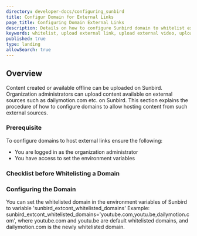 ```yaml
---
directory: developer-docs/configuring_sunbird
title: Configur Domain for External Links 
page_title: Configuring Domain External Links
description: Details on how to configure Sunbird domain to whitelist external domains
keywords: whitelist, upload external link, upload external video, upload other than youtube
published: true
type: landing
allowSearch: true
---
```



## Overview
Content created or available offline can be uploaded on Sunbird. Organization administrators can upload content available on external sources such as dailymotion.com etc. on Sunbird. This section explains the procedure of how to configure domains to allow hosting content from such external sources. 

### Prerequisite
To configure domains to host external links ensure the following:
- You are logged in as the organization administrator
- You have access to set the environment variables

### Checklist before Whitelisting a Domain
<Will be taken care by legal team>

### Configuring the Domain
You can set the whitelisted domain in the environment variables of Sunbird to variable 'sunbird_extcont_whitelisted_domains'
Example: sunbird_extcont_whitelisted_domains='youtube.com,youtu.be,dailymotion.com', where youtube.com and youtu.be are default whitelisted domains, and dailymotion.com is the newly whitelisted domain. 

